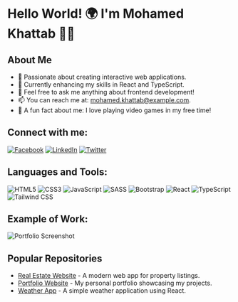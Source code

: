 # Hello World! 🌍 I'm Mohamed Khattab 👨‍💻

## About Me
- 🌟 Passionate about creating interactive web applications.
- 🔧 Currently enhancing my skills in React and TypeScript.
- 💬 Feel free to ask me anything about frontend development!
- 📫 You can reach me at: mohamed.khattab@example.com.
- 🎉 A fun fact about me: I love playing video games in my free time!

## Connect with me:
[![Facebook](https://img.shields.io/badge/Facebook-blue?style=flat&logo=facebook)](https://facebook.com/yourprofile)
[![LinkedIn](https://img.shields.io/badge/LinkedIn-blue?style=flat&logo=linkedin)](https://linkedin.com/in/yourprofile)
[![Twitter](https://img.shields.io/badge/Twitter-blue?style=flat&logo=twitter)](https://twitter.com/yourprofile)

## Languages and Tools:
![HTML5](https://img.shields.io/badge/HTML5-E34F26?style=flat&logo=html5&logoColor=white)
![CSS3](https://img.shields.io/badge/CSS3-1572B6?style=flat&logo=css3&logoColor=white)
![JavaScript](https://img.shields.io/badge/JavaScript-black?style=flat&logo=javascript)
![SASS](https://img.shields.io/badge/SASS-CC6699?style=flat&logo=sass&logoColor=white)
![Bootstrap](https://img.shields.io/badge/Bootstrap-563D7C?style=flat&logo=bootstrap&logoColor=white)
![React](https://img.shields.io/badge/React-20232A?style=flat&logo=react&logoColor=61DAFB)
![TypeScript](https://img.shields.io/badge/TypeScript-3178C6?style=flat&logo=typescript&logoColor=white)
![Tailwind CSS](https://img.shields.io/badge/Tailwind%20CSS-06B6D4?style=flat&logo=tailwind-css&logoColor=white)

## Example of Work:
![Portfolio Screenshot](link_to_your_project_image)

## Popular Repositories
- [Real Estate Website](https://github.com/Khattab/Real-estate-website) - A modern web app for property listings.
- [Portfolio Website](https://github.com/Khattab/Portfolio) - My personal portfolio showcasing my projects.
- [Weather App](https://github.com/Khattab/Weather-App) - A simple weather application using React.

